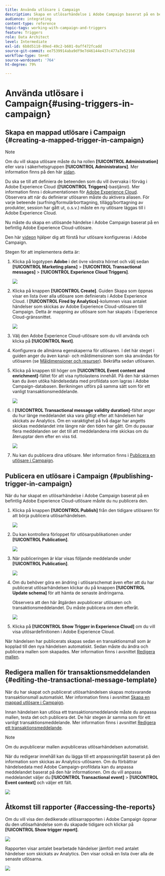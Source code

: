 ```yaml
---
title: Använda utlösare i Campaign
description: Skapa en utlösarhändelse i Adobe Campaign baserat på en befintlig Adobe Experience Cloud-utlösare.
audience: integrating
content-type: reference
topic-tags: working-with-campaign-and-triggers
feature: Triggers
role: Data Architect
level: Intermediate
exl-id: 6b8d5118-89ed-49c2-b601-0aff472fcadd
source-git-commit: ee7539914aba9df9e7d46144e437c477a7e52168
workflow-type: tm+mt
source-wordcount: '764'
ht-degree: 79%

---
```


# Använda utlösare i Campaign{#using-triggers-in-campaign}

## Skapa en mappad utlösare i Campaign {#creating-a-mapped-trigger-in-campaign}

>[!NOTE]
>
>Om du vill skapa utlösare måste du ha rollen **[!UICONTROL Administration]** eller vara i säkerhetsgruppen **[!UICONTROL Administrators]**. Mer information finns på den här [sidan](../../administration/using/list-of-roles.md).

Du ska se till att definiera de beteenden som du vill övervaka i förväg i Adobe Experience Cloud (**[!UICONTROL Triggers]**-bastjänst). Mer information finns i dokumentationen för [Adobe Experience Cloud](https://experienceleague.adobe.com/docs/core-services/interface/activation/triggers.html). Observera att när du definierar utlösaren måste du aktivera aliasen. För varje beteende (surfning/formulärborttagning, tillägg/borttagning av produkter, session har gått ut, o.s.v.) måste en ny utlösare läggas till i Adobe Experience Cloud.

Nu måste du skapa en utlösande händelse i Adobe Campaign baserat på en befintlig Adobe Experience Cloud-utlösare.

Den här [videon](https://helpx.adobe.com/marketing-cloud/how-to/email-marketing.html#step-two) hjälper dig att förstå hur utlösare konfigureras i Adobe Campaign.

Stegen för att implementera detta är:

1. Klicka på logotypen **Adobe** i det övre vänstra hörnet och välj sedan **[!UICONTROL Marketing plans]** > **[!UICONTROL Transactional messages]** > **[!UICONTROL Experience Cloud Triggers]**.

   ![](assets/remarketing_1.png)

1. Klicka på knappen **[!UICONTROL Create]**. Guiden Skapa som öppnas visar en lista över alla utlösare som definierats i Adobe Experience Cloud. I **[!UICONTROL Fired by Analytics]**-kolumnen visas antalet händelser som skickas av Adobe Experience Cloud-utlösaren till Campaign. Detta är mappning av utlösare som har skapats i Experience Cloud-gränssnittet.

   ![](assets/remarketing_2.png)

1. Välj den Adobe Experience Cloud-utlösare som du vill använda och klicka på **[!UICONTROL Next]**.
1. Konfigurera de allmänna egenskaperna för utlösaren. I det här steget i guiden anger du även kanal- och måldimensionen som ska användas för utlösaren (se [Måldimensioner och resurser](../../automating/using/query.md#targeting-dimensions-and-resources)). Bekräfta sedan utlösaren.
1. Klicka på knappen till höger om **[!UICONTROL Event content and enrichment]**-fältet för att visa nyttolastens innehåll. På den här skärmen kan du även utöka händelsedata med profildata som lagras i Adobe Campaign-databasen. Berikningen utförs på samma sätt som för ett vanligt transaktionsmeddelande.

   ![](assets/remarketing_3.png)

1. I **[!UICONTROL Transactional message validity duration]**-fältet anger du hur länge meddelandet ska vara giltigt efter att händelsen har skickats av Analytics. Om en varaktighet på två dagar har angetts skickas meddelandet inte längre när den tiden har gått. Om du pausar flera meddelanden ser det till att meddelandena inte skickas om du återupptar dem efter en viss tid.

   ![](assets/remarketing_4.png)

1. Nu kan du publicera dina utlösare. Mer information finns i [Publicera en utlösare i Campaign](../../integrating/using/using-triggers-in-campaign.md#publishing-trigger-in-campaign).

## Publicera en utlösare i Campaign {#publishing-trigger-in-campaign}

När du har skapat en utlösarhändelse i Adobe Campaign baserat på en befintlig Adobe Experience Cloud-utlösare måste du nu publicera den.

1. Klicka på knappen **[!UICONTROL Publish]** från den tidigare utlösaren för att börja publicera utlösarhändelsen.

   ![](assets/trigger_publish_1.png)

1. Du kan kontrollera förloppet för utlösarpublikationen under **[!UICONTROL Publication]**.

   ![](assets/trigger_publish_2.png)

1. När publiceringen är klar visas följande meddelande under **[!UICONTROL Publication]**.

   ![](assets/trigger_publish_3.png)

1. Om du behöver göra en ändring i utlösarschemat även efter att du har publicerat utlösarhändelsen klickar du på knappen **[!UICONTROL Update schema]** för att hämta de senaste ändringarna.

   Observera att den här åtgärden avpublicerar utlösaren och transaktionsmeddelandet. Du måste publicera om dem efteråt.

   ![](assets/trigger_publish_4.png)

1. Klicka på **[!UICONTROL Show Trigger in Experience Cloud]** om du vill visa utlösardefinitionen i Adobe Experience Cloud.

När händelsen har publicerats skapas sedan en transaktionsmall som är kopplad till den nya händelsen automatiskt. Sedan måste du ändra och publicera mallen som skapades. Mer information finns i avsnittet [Redigera mallen](../../start/using/marketing-activity-templates.md).

## Redigera mallen för transaktionsmeddelanden {#editing-the-transactional-message-template}

När du har skapat och publicerat utlösarhändelsen skapas motsvarande transaktionsmall automatiskt. Mer information finns i avsnittet [Skapa en mappad utlösare i Campaign](#creating-a-mapped-trigger-in-campaign).

Innan händelsen kan utlösa ett transaktionsmeddelande måste du anpassa mallen, testa det och publicera det. De här stegen är samma som för ett vanligt transaktionsmeddelande. Mer information finns i avsnittet [Redigera ett transaktionsmeddelande](../../channels/using/editing-transactional-message.md).

>[!NOTE]
>
>Om du avpublicerar mallen avpubliceras utlösarhändelsen automatiskt.

När du redigerar innehåll kan du lägga till ett anpassningsfält baserat på den information som skickas av Analytics-utlösaren. Om du förbättrar händelsedata med Adobe Campaign-profildata kan du anpassa meddelandet baserat på den här informationen. Om du vill anpassa meddelandet väljer du **[!UICONTROL Transactional event]** > **[!UICONTROL Event context]** och väljer ett fält.

![](assets/remarketing_8.png)

## Åtkomst till rapporter {#accessing-the-reports}

Om du vill visa den dedikerade utlösarrapporten i Adobe Campaign öppnar du den utlösarhändelse som du skapade tidigare och klickar på **[!UICONTROL Show trigger report]**.

![](assets/remarketing_9.png)

Rapporten visar antalet bearbetade händelser jämfört med antalet händelser som skickats av Analytics. Den visar också en lista över alla de senaste utlösarna.

![](assets/trigger_uc_browse_14.png)
